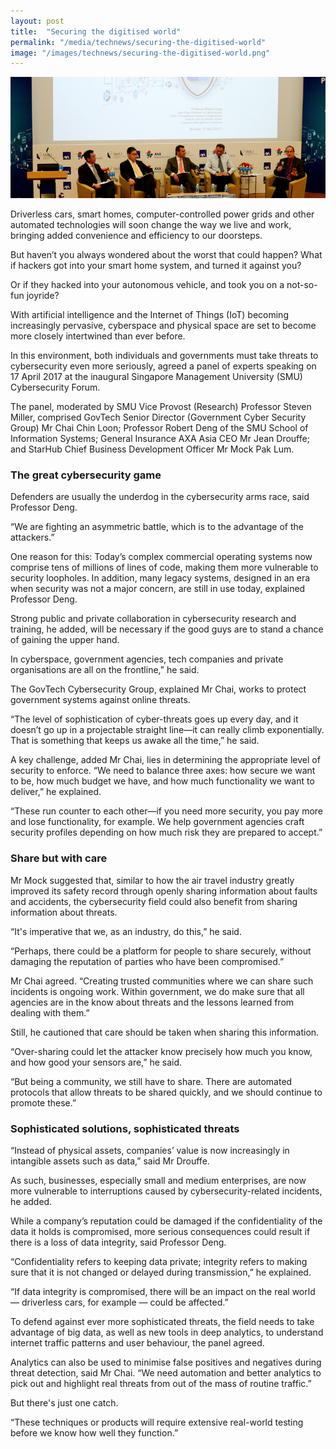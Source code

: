 ```yaml
---
layout: post
title:  "Securing the digitised world"
permalink: "/media/technews/securing-the-digitised-world"
image: "/images/technews/securing-the-digitised-world.png"
---
```


![securing the digitised world](/images/technews/securing-the-digitised-world.png)

Driverless cars, smart homes, computer-controlled power grids and other automated technologies will soon change the way we live and work, bringing added convenience and efficiency to our doorsteps.

But haven’t you always wondered about the worst that could happen? What if hackers got into your smart home system, and turned it against you?

Or if they hacked into your autonomous vehicle, and took you on a not-so-fun joyride?

With artificial intelligence and the Internet of Things (IoT) becoming increasingly pervasive, cyberspace and physical space are set to become more closely intertwined than ever before.

In this environment, both individuals and governments must take threats to cybersecurity even more seriously, agreed a panel of experts speaking on 17 April 2017 at the inaugural Singapore Management University (SMU) Cybersecurity Forum.

The panel, moderated by SMU Vice Provost (Research) Professor Steven Miller, comprised GovTech Senior Director (Government Cyber Security Group) Mr Chai Chin Loon; Professor Robert Deng of the SMU School of Information Systems; General Insurance AXA Asia CEO Mr Jean Drouffe; and StarHub Chief Business Development Officer Mr Mock Pak Lum.

### **The great cybersecurity game**
Defenders are usually the underdog in the cybersecurity arms race, said Professor Deng.

“We are fighting an asymmetric battle, which is to the advantage of the attackers.”

One reason for this: Today’s complex commercial operating systems now comprise tens of millions of lines of code, making them more vulnerable to security loopholes. In addition, many legacy systems, designed in an era when security was not a major concern, are still in use today, explained Professor Deng.

Strong public and private collaboration in cybersecurity research and training, he added, will be necessary if the good guys are to stand a chance of gaining the upper hand.

In cyberspace, government agencies, tech companies and private organisations are all on the frontline,” he said.

The GovTech Cybersecurity Group, explained Mr Chai, works to protect government systems against online threats.

“The level of sophistication of cyber-threats goes up every day, and it doesn’t go up in a projectable straight line—it can really climb exponentially. That is something that keeps us awake all the time,” he said.

A key challenge, added Mr Chai, lies in determining the appropriate level of security to enforce. “We need to balance three axes: how secure we want to be, how much budget we have, and how much functionality we want to deliver,” he explained.

“These run counter to each other—if you need more security, you pay more and lose functionality, for example. We help government agencies craft security profiles depending on how much risk they are prepared to accept.”

### **Share but with care**
Mr Mock suggested that, similar to how the air travel industry greatly improved its safety record through openly sharing information about faults and accidents, the cybersecurity field could also benefit from sharing information about threats.

“It's imperative that we, as an industry, do this,” he said.

“Perhaps, there could be a platform for people to share securely, without damaging the reputation of parties who have been compromised.”

Mr Chai agreed. “Creating trusted communities where we can share such incidents is ongoing work. Within government, we do make sure that all agencies are in the know about threats and the lessons learned from dealing with them.”

Still, he cautioned that care should be taken when sharing this information.

“Over-sharing could let the attacker know precisely how much you know, and how good your sensors are,” he said.

“But being a community, we still have to share. There are automated protocols that allow threats to be shared quickly, and we should continue to promote these.”

### **Sophisticated solutions, sophisticated threats**
“Instead of physical assets, companies’ value is now increasingly in intangible assets such as data,” said Mr Drouffe.

As such, businesses, especially small and medium enterprises, are now more vulnerable to interruptions caused by cybersecurity-related incidents, he added.

While a company’s reputation could be damaged if the confidentiality of the data it holds is compromised, more serious consequences could result if there is a loss of data integrity, said Professor Deng.

“Confidentiality refers to keeping data private; integrity refers to making sure that it is not changed or delayed during transmission,” he explained.

“If data integrity is compromised, there will be an impact on the real world — driverless cars, for example — could be affected.”

To defend against ever more sophisticated threats, the field needs to take advantage of big data, as well as new tools in deep analytics, to understand internet traffic patterns and user behaviour, the panel agreed.

Analytics can also be used to minimise false positives and negatives during threat detection, said Mr Chai. “We need automation and better analytics to pick out and highlight real threats from out of the mass of routine traffic.”

But there's just one catch.

“These techniques or products will require extensive real-world testing before we know how well they function.”
